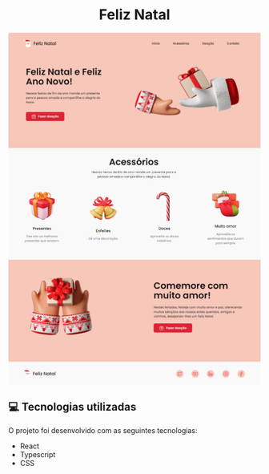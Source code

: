 # <div align="center">Feliz Natal</div>

<img src="https://github.com/rubensinojosa/Xmas-site/blob/main/public/xmas1.png" align="center" />
<img src="https://github.com/rubensinojosa/Xmas-site/blob/main/public/xmas2.png" align="center" />
<img src="https://github.com/rubensinojosa/Xmas-site/blob/main/public/xmas3.png" align="center" />

## 💻 Tecnologias utilizadas 
O projeto foi desenvolvido com as seguintes tecnologias: <br>

* React
* Typescript
* CSS

